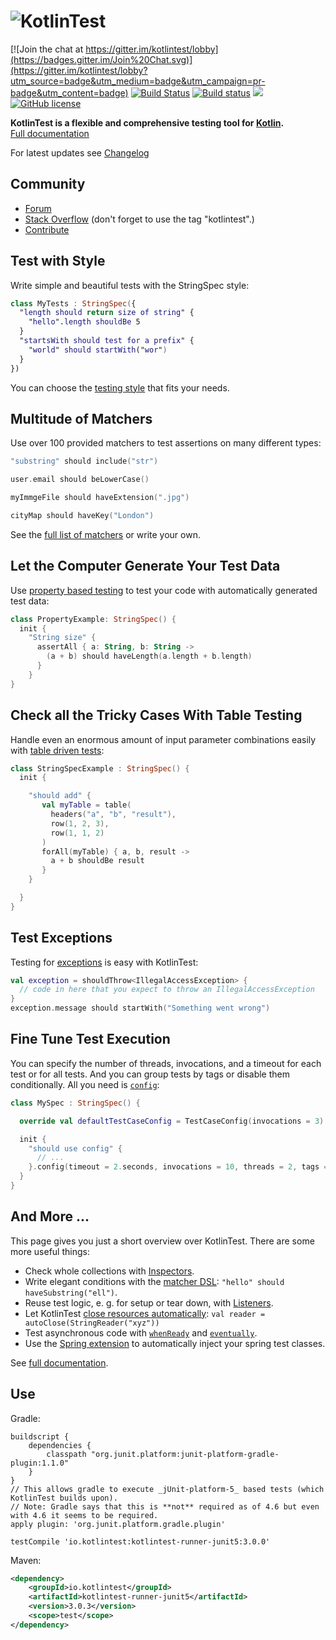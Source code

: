 ![KotlinTest](doc/logo4.png)
==========

[![Join the chat at https://gitter.im/kotlintest/lobby](https://badges.gitter.im/Join%20Chat.svg)](https://gitter.im/kotlintest/lobby?utm_source=badge&utm_medium=badge&utm_campaign=pr-badge&utm_content=badge)
[![Build Status](https://travis-ci.org/kotlintest/kotlintest.svg?branch=master)](https://travis-ci.org/kotlintest/kotlintest) 
[![Build status](https://ci.appveyor.com/api/projects/status/sr26tg49fk66yd82?svg=true)](https://ci.appveyor.com/project/sksamuel/kotlintest)
[<img src="https://img.shields.io/maven-central/v/io.kotlintest/kotlintest-core.svg?label=latest%20release"/>](http://search.maven.org/#search|ga|1|kotlintest) [![GitHub license](https://img.shields.io/github/license/kotlintest/kotlintest.svg)]()

__KotlinTest is a flexible and comprehensive testing tool for [Kotlin](https://kotlinlang.org/).__  
[Full documentation](doc/reference.md)


For latest updates see [Changelog](CHANGELOG.md)

Community
---------
* [Forum](https://groups.google.com/forum/#!forum/kotlintest)
* [Stack Overflow](http://stackoverflow.com/questions/tagged/kotlintest) (don't forget to use the tag "kotlintest".)
* [Contribute](https://github.com/kotlintest/kotlintest/wiki/contribute)

Test with Style
---------------

Write simple and beautiful tests with the StringSpec style:

```kotlin
class MyTests : StringSpec({
  "length should return size of string" {
    "hello".length shouldBe 5
  }
  "startsWith should test for a prefix" {
    "world" should startWith("wor")
  }
})
```

You can choose the [testing style](doc/reference.md#styles) that fits your needs.

Multitude of Matchers
---------------------

Use over 100 provided matchers to test assertions on many different types:

```kotlin
"substring" should include("str")

user.email should beLowerCase()

myImmgeFile should haveExtension(".jpg")

cityMap should haveKey("London")
```

See the [full list of matchers](doc/matchers.md) or write your own.

Let the Computer Generate Your Test Data
----------------------------------------

Use [property based testing](doc/reference.md#property-based) to test your code with automatically generated test data:

```kotlin
class PropertyExample: StringSpec() {
  init {
    "String size" {
      assertAll { a: String, b: String ->
        (a + b) should haveLength(a.length + b.length)
      }
    }
}
```

Check all the Tricky Cases With Table Testing
--------------------------

Handle even an enormous amount of input parameter combinations easily with [table driven tests](doc/reference.md#table):

```kotlin
class StringSpecExample : StringSpec() {
  init {

    "should add" {
       val myTable = table(
         headers("a", "b", "result"),
         row(1, 2, 3),
         row(1, 1, 2)
       )
       forAll(myTable) { a, b, result ->
         a + b shouldBe result
       }
    }

  }
}
```

Test Exceptions
---------------

Testing for [exceptions](doc/reference.md#exceptions) is easy with KotlinTest:

```kotlin
val exception = shouldThrow<IllegalAccessException> {
  // code in here that you expect to throw an IllegalAccessException
}
exception.message should startWith("Something went wrong")
```

Fine Tune Test Execution
------------------------

You can specify the number of threads, invocations, and a timeout for each test or for all tests. And you can group tests by tags or disable them conditionally. 
All you need is [`config`](doc/reference.md#config):

```kotlin
class MySpec : StringSpec() {

  override val defaultTestCaseConfig = TestCaseConfig(invocations = 3)

  init {
    "should use config" {
      // ...
    }.config(timeout = 2.seconds, invocations = 10, threads = 2, tags = setOf(Database, Linux))
  }
}
```

And More ...
------------

This page gives you just a short overview over KotlinTest. There are some more useful things:

* Check whole collections with [Inspectors](doc/reference.md#inspectors).
* Write elegant conditions with the [matcher DSL](doc/reference.md#matchers): `"hello" should haveSubstring("ell")`.
* Reuse test logic, e. g. for setup or tear down, with [Listeners](doc/reference.md#listeners).
* Let KotlinTest [close resources automatically](doc/reference.md#autoclose): `val reader = autoClose(StringReader("xyz"))`
* Test asynchronous code with [`whenReady`](doc/reference.md#whenReady) and [`eventually`](doc/reference.md#eventually).
* Use the [Spring extension](doc/reference.md#spring) to automatically inject your spring test classes.

See [full documentation](doc/reference.md).

Use
---

Gradle:
```
buildscript {
    dependencies {
        classpath "org.junit.platform:junit-platform-gradle-plugin:1.1.0"
    }
}
// This allows gradle to execute _jUnit-platform-5_ based tests (which KotlinTest builds upon). 
// Note: Gradle says that this is **not** required as of 4.6 but even with 4.6 it seems to be required.
apply plugin: 'org.junit.platform.gradle.plugin'

testCompile 'io.kotlintest:kotlintest-runner-junit5:3.0.0'
```

Maven:

```xml
<dependency>
    <groupId>io.kotlintest</groupId>
    <artifactId>kotlintest-runner-junit5</artifactId>
    <version>3.0.3</version>
    <scope>test</scope>
</dependency>
```
